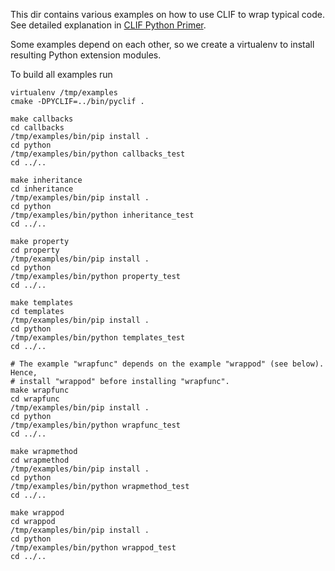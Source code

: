 This dir contains various examples on how to use CLIF to wrap typical code.
See detailed explanation in [CLIF Python Primer](../clif/python/primer.md).

Some examples depend on each other, so we create a virtualenv to install
resulting Python extension modules.

To build all examples run

```
virtualenv /tmp/examples
cmake -DPYCLIF=../bin/pyclif .

make callbacks
cd callbacks
/tmp/examples/bin/pip install .
cd python
/tmp/examples/bin/python callbacks_test
cd ../..

make inheritance
cd inheritance
/tmp/examples/bin/pip install .
cd python
/tmp/examples/bin/python inheritance_test
cd ../..

make property
cd property
/tmp/examples/bin/pip install .
cd python
/tmp/examples/bin/python property_test
cd ../..

make templates
cd templates
/tmp/examples/bin/pip install .
cd python
/tmp/examples/bin/python templates_test
cd ../..

# The example "wrapfunc" depends on the example "wrappod" (see below). Hence,
# install "wrappod" before installing "wrapfunc".
make wrapfunc
cd wrapfunc
/tmp/examples/bin/pip install .
cd python
/tmp/examples/bin/python wrapfunc_test
cd ../..

make wrapmethod
cd wrapmethod
/tmp/examples/bin/pip install .
cd python
/tmp/examples/bin/python wrapmethod_test
cd ../..

make wrappod
cd wrappod
/tmp/examples/bin/pip install .
cd python
/tmp/examples/bin/python wrappod_test
cd ../..
```
